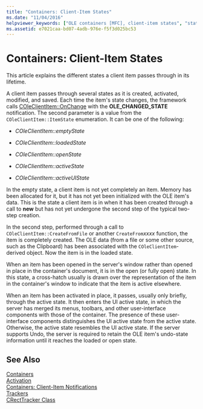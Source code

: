 ```yaml
---
title: "Containers: Client-Item States"
ms.date: "11/04/2016"
helpviewer_keywords: ["OLE containers [MFC], client-item states", "states, OLE container client-item", "lifetime, lifetime states and OLE container client items", "client items and OLE containers"]
ms.assetid: e7021caa-bd07-4adb-976e-f5f3d025bc53
---
```

# Containers: Client-Item States

This article explains the different states a client item passes through in its lifetime.

A client item passes through several states as it is created, activated, modified, and saved. Each time the item's state changes, the framework calls [COleClientItem::OnChange](../mfc/reference/coleclientitem-class.md#onchange) with the **OLE_CHANGED_STATE** notification. The second parameter is a value from the `COleClientItem::ItemState` enumeration. It can be one of the following:

- *COleClientItem::emptyState*

- *COleClientItem::loadedState*

- *COleClientItem::openState*

- *COleClientItem::activeState*

- *COleClientItem::activeUIState*

In the empty state, a client item is not yet completely an item. Memory has been allocated for it, but it has not yet been initialized with the OLE item's data. This is the state a client item is in when it has been created through a call to **new** but has not yet undergone the second step of the typical two-step creation.

In the second step, performed through a call to `COleClientItem::CreateFromFile` or another `CreateFrom`*xxxx* function, the item is completely created. The OLE data (from a file or some other source, such as the Clipboard) has been associated with the `COleClientItem`-derived object. Now the item is in the loaded state.

When an item has been opened in the server's window rather than opened in place in the container's document, it is in the open (or fully open) state. In this state, a cross-hatch usually is drawn over the representation of the item in the container's window to indicate that the item is active elsewhere.

When an item has been activated in place, it passes, usually only briefly, through the active state. It then enters the UI active state, in which the server has merged its menus, toolbars, and other user-interface components with those of the container. The presence of these user-interface components distinguishes the UI active state from the active state. Otherwise, the active state resembles the UI active state. If the server supports Undo, the server is required to retain the OLE item's undo-state information until it reaches the loaded or open state.

## See Also

[Containers](../mfc/containers.md)<br/>
[Activation](../mfc/activation-cpp.md)<br/>
[Containers: Client-Item Notifications](../mfc/containers-client-item-notifications.md)<br/>
[Trackers](../mfc/trackers.md)<br/>
[CRectTracker Class](../mfc/reference/crecttracker-class.md)
